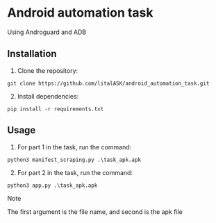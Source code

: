 # Android automation task

Using Androguard and ADB

## Installation

1. Clone the repository:
~~~~
git clone https://github.com/litalASK/android_automation_task.git
~~~~

2. Install dependencies:
~~~~
pip install -r requirements.txt
~~~~

## Usage

1. For part 1 in the task, run the command:
~~~~
python3 manifest_scraping.py .\task_apk.apk
~~~~

2. For part 2 in the task, run the command:
~~~~
python3 app.py .\task_apk.apk
~~~~

> [!NOTE]
> The first argument is the file name, and second is the apk file